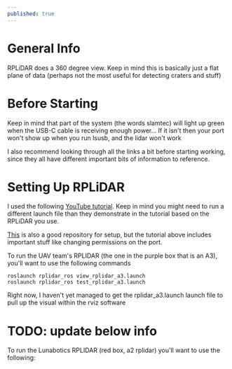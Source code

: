 ```yaml
---
published: true
---
```


# General Info
RPLiDAR does a 360 degree view. Keep in mind this is basically just a flat plane of data (perhaps not the most useful for detecting craters and stuff)

# Before Starting
Keep in mind that part of the system (the words slamtec) will light up green when the USB-C cable is receiving enough power... If it isn't then your port won't show up when you run lsusb, and the lidar won't work

I also recommend looking through all the links a bit before starting working, since they all have different important bits of information to reference.

# Setting Up RPLiDAR
I used the following [YouTube tutorial](https://www.youtube.com/watch?v=Qrtz0a7HaQ4). Keep in mind you might need to run a different launch file than they demonstrate in the tutorial based on the RPLiDAR you use.

[This](https://github.com/robopeak/rplidar_ros) is also a good repository for setup, but the tutorial above includes important stuff like changing permissions on the port.

To run the UAV team's RPLIDAR (the one in the purple box that is an A3), you'll want to use the following commands

```
roslaunch rplidar_ros view_rplidar_a3.launch
roslaunch rplidar_ros test_rplidar_a3.launch
```

Right now, I haven't yet managed to get the rplidar_a3.launch launch file to pull up the visual within the rviz software


# TODO: update below info
To run the Lunabotics RPLIDAR (red box, a2 rplidar) you'll want to use the following:

